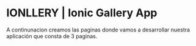 # IONLLERY | Ionic Gallery App
A continunacion creamos las paginas donde vamos a desarrollar nuestra aplicación que consta de 3 paginas.
